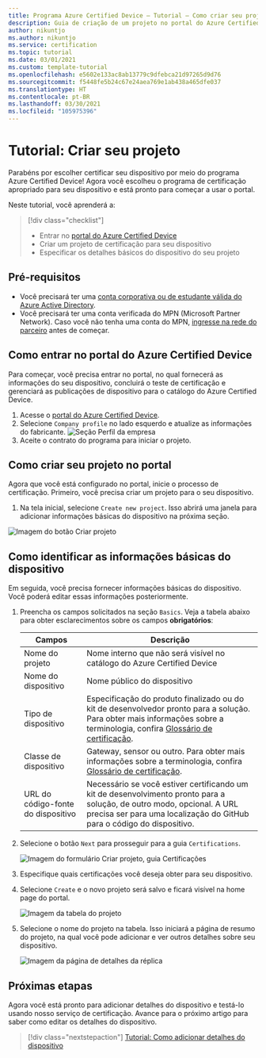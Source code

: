 ```yaml
---
title: Programa Azure Certified Device – Tutorial – Como criar seu projeto
description: Guia de criação de um projeto no portal do Azure Certified Device
author: nikuntjo
ms.author: nikuntjo
ms.service: certification
ms.topic: tutorial
ms.date: 03/01/2021
ms.custom: template-tutorial
ms.openlocfilehash: e5602e133ac8ab13779c9dfebca21d97265d9d76
ms.sourcegitcommit: f5448fe5b24c67e24aea769e1ab438a465dfe037
ms.translationtype: HT
ms.contentlocale: pt-BR
ms.lasthandoff: 03/30/2021
ms.locfileid: "105975396"
---
```

# <a name="tutorial-create-your-project"></a>Tutorial: Criar seu projeto

Parabéns por escolher certificar seu dispositivo por meio do programa Azure Certified Device! Agora você escolheu o programa de certificação apropriado para seu dispositivo e está pronto para começar a usar o portal.

Neste tutorial, você aprenderá a:

> [!div class="checklist"]
> * Entrar no [portal do Azure Certified Device](https://certify.azure.com/)
> * Criar um projeto de certificação para seu dispositivo
> * Especificar os detalhes básicos do dispositivo do seu projeto

## <a name="prerequisites"></a>Pré-requisitos

- Você precisará ter uma [conta corporativa ou de estudante válida do Azure Active Directory](https://docs.microsoft.com/azure/active-directory/fundamentals/active-directory-whatis).
- Você precisará ter uma conta verificada do MPN (Microsoft Partner Network). Caso você não tenha uma conta do MPN, [ingresse na rede do parceiro](https://partner.microsoft.com/) antes de começar.

## <a name="signing-into-the-azure-certified-device-portal"></a>Como entrar no portal do Azure Certified Device

Para começar, você precisa entrar no portal, no qual fornecerá as informações do seu dispositivo, concluirá o teste de certificação e gerenciará as publicações de dispositivo para o catálogo do Azure Certified Device.

1. Acesse o [portal do Azure Certified Device](https://certify.azure.com).
1. Selecione `Company profile` no lado esquerdo e atualize as informações do fabricante.
   ![Seção Perfil da empresa](./media/images/company-profile.png)
1. Aceite o contrato do programa para iniciar o projeto.

## <a name="creating-your-project-on-the-portal"></a>Como criar seu projeto no portal

Agora que você está configurado no portal, inicie o processo de certificação. Primeiro, você precisa criar um projeto para o seu dispositivo.

1. Na tela inicial, selecione `Create new project`. Isso abrirá uma janela para adicionar informações básicas do dispositivo na próxima seção.

 ![Imagem do botão Criar projeto](./media/images/create-new-project.png)

## <a name="identifying-basic-device-information"></a>Como identificar as informações básicas do dispositivo

Em seguida, você precisa fornecer informações básicas do dispositivo. Você poderá editar essas informações posteriormente.

1. Preencha os campos solicitados na seção `Basics`. Veja a tabela abaixo para obter esclarecimentos sobre os campos **obrigatórios**:

    | Campos                  | Descrição                                                                                                                         |
    |------------------------|-------------------------------------------------------------------------------------------------------------------------------------|
    | Nome do projeto           | Nome interno que não será visível no catálogo do Azure Certified Device                                                        |
    | Nome do dispositivo            | Nome público do dispositivo                                                                                                |
    | Tipo de dispositivo            | Especificação do produto finalizado ou do kit de desenvolvedor pronto para a solução.     Para obter mais informações sobre a terminologia, confira [Glossário de certificação](./resources-glossary.md).                                                                     |
    | Classe de dispositivo           | Gateway, sensor ou outro.  Para obter mais informações sobre a terminologia, confira [Glossário de certificação](./resources-glossary.md).                                                                    |
    | URL do código-fonte do dispositivo | Necessário se você estiver certificando um kit de desenvolvimento pronto para a solução, de outro modo, opcional. A URL precisa ser para uma localização do GitHub para o código do dispositivo. |
1. Selecione o botão `Next` para prosseguir para a guia `Certifications`.

    ![Imagem do formulário Criar projeto, guia Certificações](./media/images/create-new-project-certificationswindow.png)

1. Especifique quais certificações você deseja obter para seu dispositivo.
1. Selecione `Create` e o novo projeto será salvo e ficará visível na home page do portal.

    ![Imagem da tabela do projeto](./media/images/project-table.png)

1. Selecione o nome do projeto na tabela. Isso iniciará a página de resumo do projeto, na qual você pode adicionar e ver outros detalhes sobre seu dispositivo.

    ![Imagem da página de detalhes da réplica](./media/images/device-details-section.png)

## <a name="next-steps"></a>Próximas etapas

Agora você está pronto para adicionar detalhes do dispositivo e testá-lo usando nosso serviço de certificação. Avance para o próximo artigo para saber como editar os detalhes do dispositivo.
> [!div class="nextstepaction"]
> [Tutorial: Como adicionar detalhes do dispositivo](tutorial-02-adding-device-details.md)
